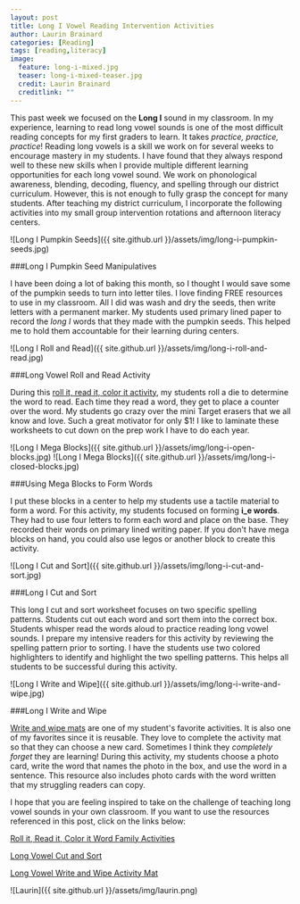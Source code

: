 ```yaml
---
layout: post
title: Long I Vowel Reading Intervention Activities
author: Laurin Brainard
categories: [Reading]
tags: [reading,literacy]
image:
  feature: long-i-mixed.jpg
  teaser: long-i-mixed-teaser.jpg
  credit: Laurin Brainard
  creditlink: ""
---
```

This past week we focused on the **Long I** sound in my classroom. In my experience, learning to read long vowel sounds is one of the most difficult reading concepts for my first graders to learn. It takes *practice, practice, practice*! Reading long vowels is a skill we work on for several weeks to encourage mastery in my students. I have found that they always respond well to these new skills when I provide multiple different learning opportunities for each long vowel sound. We work on phonological awareness, blending, decoding, fluency, and spelling through our district curriculum. However, this is not enough to fully grasp the concept for many students. After teaching my district curriculum, I incorporate the following activities into my small group intervention rotations and afternoon literacy centers. 

![Long I Pumpkin Seeds]({{ site.github.url }}/assets/img/long-i-pumpkin-seeds.jpg)

###Long I Pumpkin Seed Manipulatives

I have been doing a lot of baking this month, so I thought I would save some of the pumpkin seeds to turn into letter tiles. I love finding FREE resources to use in my classroom. All I did was wash and dry the seeds, then write letters with a permanent marker. My students used primary lined paper to record the *long I* words that they made with the pumpkin seeds. This helped me to hold them accountable for their learning during centers. 

![Long I Roll and Read]({{ site.github.url }}/assets/img/long-i-roll-and-read.jpg)

###Long Vowel Roll and Read Activity

During this [roll it, read it, color it activity](http://bit.ly/2Bey03B), my students roll a die to determine the word to read. Each time they read a word, they get to place a counter over the word. My students go crazy over the mini Target erasers that we all know and love. Such a great motivator for only $1! I like to laminate these worksheets to cut down on the prep work I have to do each year. 

![Long I Mega Blocks]({{ site.github.url }}/assets/img/long-i-open-blocks.jpg)
![Long I Mega Blocks]({{ site.github.url }}/assets/img/long-i-closed-blocks.jpg)

###Using Mega Blocks to Form Words

I put these blocks in a center to help my students use a tactile material to form a word. For this activity, my students focused on forming **i_e words**. They had to use four letters to form each word and place on the base. They recorded their words on primary lined writing paper. If you don't have mega blocks on hand, you could also use legos or another block to create this activity. 

![Long I Cut and Sort]({{ site.github.url }}/assets/img/long-i-cut-and-sort.jpg)

###Long I Cut and Sort

This long I cut and sort worksheet focuses on two specific spelling patterns. Students cut out each word and sort them into the correct box. Students whisper read the words aloud to practice reading long vowel sounds. I prepare my intensive readers for this activity by reviewing the spelling pattern prior to sorting. I have the students use two colored highlighters to identify and highlight the two spelling patterns. This helps all students to be successful during this activity. 

![Long I Write and Wipe]({{ site.github.url }}/assets/img/long-i-write-and-wipe.jpg)

###Long I Write and Wipe

[Write and wipe mats](http://bit.ly/2jToeQl) are one of my student's favorite activities. It is also one of my favorites since it is reusable. They love to complete the activity mat so that they can choose a new card. Sometimes I think they *completely forget* they are learning! During this activity, my students choose a photo card, write the word that names the photo in the box, and use the word in a sentence. This resource also includes photo cards with the word written that my struggling readers can copy. 

I hope that you are feeling inspired to take on the challenge of teaching long vowel sounds in your own classroom. If you want to use the resources referenced in this post, click on the links below:

[Roll it, Read it, Color it Word Family Activities](http://bit.ly/2Bey03B)

[Long Vowel Cut and Sort](http://bit.ly/2iJ1wqy)

[Long Vowel Write and Wipe Activity Mat](http://bit.ly/2jToeQl)

![Laurin]({{ site.github.url }}/assets/img/laurin.png)